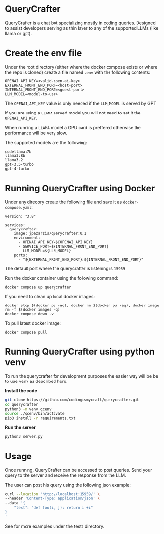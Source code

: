 # QueryCrafter

QueryCrafter is a chat bot specializing mostly in  coding queries. Designed to
assist developers serving as thin layer to any of the supported LLMs (like
llama or gpt).

# Create the env file

Under the root directory (either where the docker compose exists or where the
repo is cloned) create a file named `.env` with the following contents:

```
OPENAI_API_KEY=<valid-open-ai-key>
EXTERNAL_FRONT_END_PORT=<host-port>
INTERNAL_FRONT_END_PORT=<guest-port>
LLM_MODEL=<model-to-use>
```

The `OPENAI_API_KEY` value is only needed if the `LLM_MODEL` is served by GPT

If you are using a `LLAMA` served model you will not need to set it the
`OPENAI_API_KEY`.

When running a `LLAMA` model a GPU card is preffered otherwise the performance
will be very slow.

The supported models are the following:

```
codellama:7b
llama3:8b
llama3.2
gpt-3.5-turbo
gpt-4-turbo
```


# Running QueryCrafter using Docker

Under any direcory create the following file and save it as
`docker-compose.yaml`:

```
version: "3.8"

services:
  querycrafter:
    image: jpazarzis/querycrafter:0.1
    environment:
      - OPENAI_API_KEY=${OPENAI_API_KEY}
      - SERVICE_PORT=${INTERNAL_FRONT_END_PORT}
      - LLM_MODEL=${LLM_MODEL}
    ports:
      - "${EXTERNAL_FRONT_END_PORT}:${INTERNAL_FRONT_END_PORT}"
```

The default port where the querycrafter is listening is `15959`


Run the docker container using the following command:

```
docker compose up querycrafter
```

If you need to clean up local docker images:

```
docker stop $(docker ps -aq); docker rm $(docker ps -aq); docker image rm -f $(docker images -q)
docker compose down -v
```
 To pull latest docker image:

 ```
 docker compose pull
 ```

# Running QueryCrafter using python venv

To run the querycrafter for development purposes the easier way will be be to
use venv as described here:

**Install the code**

```sh
git clone https://github.com/codingismycraft/querycrafter.git
cd querycrafter
python3 -m venv qcenv
source ./qcenv/bin/activate
pip3 install -r requirements.txt
 ```

**Run the server**

```sh
python3 server.py
```


# Usage
Once running, QueryCrafter can be accessed to post queries. Send your
query to the server and receive the response from the LLM.

The user can post his query using the following json example:

```bash
curl --location 'http://localhost:15959/' \
--header 'Content-Type: application/json' \
--data '{
    "text": "def foo(i, j): return i +i"
}
'
```

See for more examples under the tests directory.

